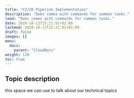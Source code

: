 ```yaml
---
title: "CI/CD Pipeline Implementation"
description: "Doks comes with commands for common tasks."
lead: "Doks comes with commands for common tasks."
date: 2020-10-13T15:21:01+02:00
lastmod: 2020-10-13T15:21:01+02:00
draft: false
images: []
menu:
  docs:
    parent: "CloudDocs"
weight: 130
toc: true
---
```


## Topic description

this space we can use to talk about our technical topics
